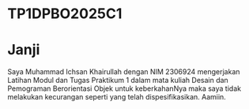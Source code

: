 # TP1DPBO2025C1

# Janji
Saya Muhammad Ichsan Khairullah dengan NIM 2306924 mengerjakan
Latihan Modul dan Tugas Praktikum 1 dalam mata kuliah Desain dan
Pemograman Berorientasi Objek untuk keberkahanNya maka saya tidak
melakukan kecurangan seperti yang telah dispesifikasikan. Aamiin.
